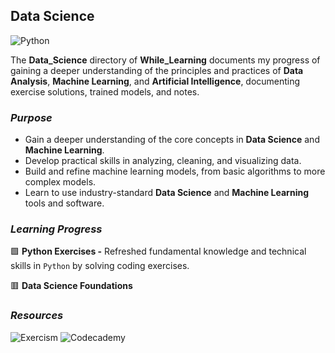 ## Data Science

![Python](https://img.shields.io/badge/python-3670A0?style=for-the-badge&logo=python&logoColor=ffdd54)

The **Data_Science** directory of **While_Learning** documents my progress of gaining a deeper understanding of the principles
and practices of **Data Analysis**, **Machine Learning**, and **Artificial Intelligence**, documenting exercise solutions, trained
models, and notes.

### _Purpose_
- Gain a deeper understanding of the core concepts in **Data Science** and **Machine Learning**.
- Develop practical skills in analyzing, cleaning, and visualizing data.
- Build and refine machine learning models, from basic algorithms to more complex models.
- Learn to use industry-standard **Data Science** and **Machine Learning** tools and software.

### _Learning Progress_

:green_square: **Python Exercises -** Refreshed fundamental knowledge and technical skills in `Python` by solving coding exercises.

:red_square: **Data Science Foundations**

### _Resources_

![Exercism](https://img.shields.io/badge/Exercism-009CAB?style=for-the-badge&logo=exercism&logoColor=white)
![Codecademy](https://img.shields.io/badge/Codecademy-FFF0E5?style=for-the-badge&logo=codecademy&logoColor=1F243A)
